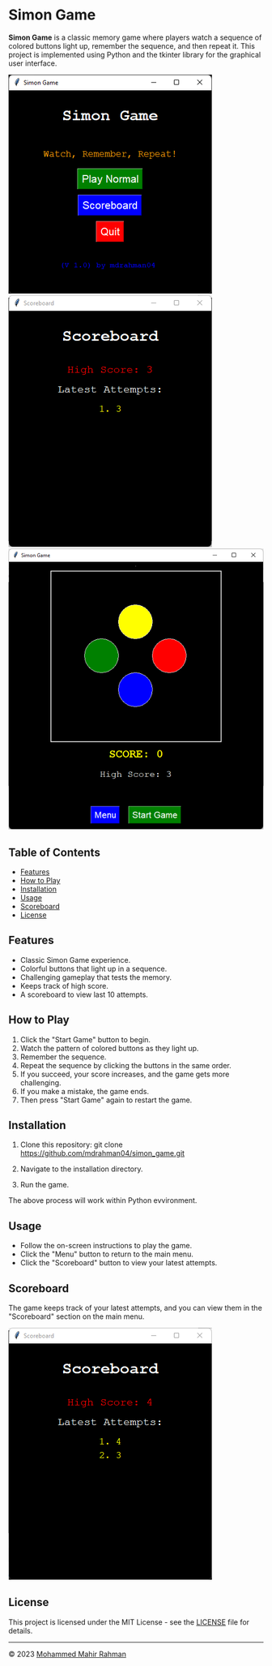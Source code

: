 # Simon Game

**Simon Game** is a classic memory game where players watch a sequence of colored buttons light up, remember the sequence, and then repeat it. This project is implemented using Python and the tkinter library for the graphical user interface.

![Game Screenshot 1](screenshots/1.png)
![Game Screenshot 2](screenshots/2.png)
![Game Screenshot 2](screenshots/3.png)

## Table of Contents

- [Features](#features)
- [How to Play](#how-to-play)
- [Installation](#installation)
- [Usage](#usage)
- [Scoreboard](#scoreboard)
- [License](#license)

## Features

- Classic Simon Game experience.
- Colorful buttons that light up in a sequence.
- Challenging gameplay that tests the memory.
- Keeps track of high score.
- A scoreboard to view last 10 attempts.

## How to Play

1. Click the "Start Game" button to begin.
2. Watch the pattern of colored buttons as they light up.
3. Remember the sequence.
4. Repeat the sequence by clicking the buttons in the same order.
5. If you succeed, your score increases, and the game gets more challenging.
6. If you make a mistake, the game ends.
7. Then press "Start Game" again to restart the game.

## Installation

1. Clone this repository: git clone https://github.com/mdrahman04/simon_game.git

2. Navigate to the installation directory.

3. Run the game.

The above process will work within Python evvironment.

## Usage

- Follow the on-screen instructions to play the game.
- Click the "Menu" button to return to the main menu.
- Click the "Scoreboard" button to view your latest attempts.

## Scoreboard

The game keeps track of your latest attempts, and you can view them in the "Scoreboard" section on the main menu.

![Scoreboard Screenshot](screenshots/4.png)

## License

This project is licensed under the MIT License - see the [LICENSE](LICENSE) file for details.

---

© 2023 [Mohammed Mahir Rahman](https://github.com/mdrahman04)